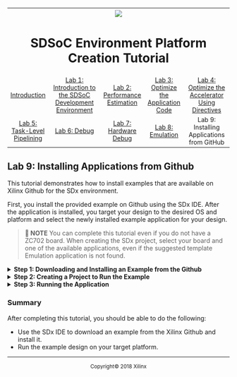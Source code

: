 
<table style="width:100%">
  <tr>
    <th width="100%" colspan="6"><img src="https://www.xilinx.com/content/dam/xilinx/imgs/press/media-kits/corporate/xilinx-logo.png" width="30%"/><h1>SDSoC Environment Platform Creation Tutorial</h1>
</th>
  </tr>
  <tr>
    <td align="center"><a href="README.md">Introduction</a></td>
    <td align="center"><a href="lab-1-introduction-to-the-sdsoc-development-environment.md">Lab 1: Introduction to the SDSoC Development Environment</a></td>
    <td align="center"><a href="lab-2-performance-estimation.md">Lab 2: Performance Estimation</a></td>
    <td align="center"><a href="lab-3-optimize-the-application-code.md">Lab 3: Optimize the Application Code</a></td>
    <td align="center"><a href="lab-4-optimize-the-accelerator-using-directives.md">Lab 4: Optimize the Accelerator Using Directives  </a></td>
  </tr>
  <tr>
    <td align="center"><a href="lab-5-task-level-pipelining.md">Lab 5: Task-Level Pipelining</a></td>
    <td align="center"><a href="lab-6-debug.md">Lab 6: Debug</a></td>
    <td align="center"><a href="lab-7-hardware-debug.md">Lab 7: Hardware Debug</a></td>
    <td align="center"><a href="lab-8-emulation.md">Lab 8: Emulation</a></td>
    <td align="center">Lab 9: Installing Applications from GitHub</td>
</table>

## Lab 9: Installing Applications from Github  

This tutorial demonstrates how to install examples that are available on Xilinx Github for the SDx environment.  

First, you install the provided example on Github using the SDx IDE. After the application is installed, you target your design to the desired OS and platform and select the newly installed example application for your design.  

>**:pushpin: NOTE**  You can complete this tutorial even if you do not have a ZC702 board. When creating the SDx project, select your board and one of the available applications, even if the suggested template Emulation application is not found.  

<details>
<summary><strong>Step 1: Downloading and Installing an Example from the Github</strong></summary>  

  1. To download and install an example from the SDx Example store, click Xilinx > SDx Examples.  

     ![](./images/gvu1517375349413.png)  

  2. The SDx Examples dialog box opens up. Click the Download button as shown below.  

     ![](./images/wkd1517375349420.png)  

  3. The examples are installed as shown below.  

     ![](./images/yea1517375349402.png)  

  4. Click **OK** in the SDx Example Store Dialog box. The example is installed under  
     `<install_area>/Xilinx/SDx/20xx.x/examples`.  

  5. SDx Libraries can also be downloaded in the same fashion.  

</details>

<details>
<summary><strong>Step 2: Creating a Project to Run the Example</strong></summary>

  1. Select **File > New > SDx Project**.  
  2. In the Project Type page, **Application Project** is selected by default. Click **Next**.  
  3. Specify the name of the project (for example, lab9) in the Project name field. Click New.  
  4. From the Platform list select zc702. Click **Next**.  
  5. From the System Configuration drop-down list, select Linux. Click **Next**.  
  6. From the list of application templates, select Array Partitioning and click Finish.  
  7. Click on the tab labeled lab9 to select the SDx Project Settings (if the tab is not visible, double click the project.sdx file in the Project Explorer). In the HW functions panel observe that the matmul_partition_accel function is marked as a hardware function when the project was created.  
  8. If the hardware functions were removed or not marked, click on the Add HW Functions icon to invoke the dialog box to specify hardware functions.  
  9. Click the Build icon on the toolbar to build the project.      

</details>

<details>
<summary><strong>Step 3: Running the Application</strong></summary>

  After the build finishes, you can run your application just as you would run any other example as described in the previous chapters.    
</details>

### Summary  
After completing this tutorial, you should be able to do the following:

  * Use the SDx IDE to download an example from the Xilinx Github and install it.  
  * Run the example design on your target platform.  

<hr/>
<p align="center"><sup>Copyright&copy; 2018 Xilinx</sup></p>
